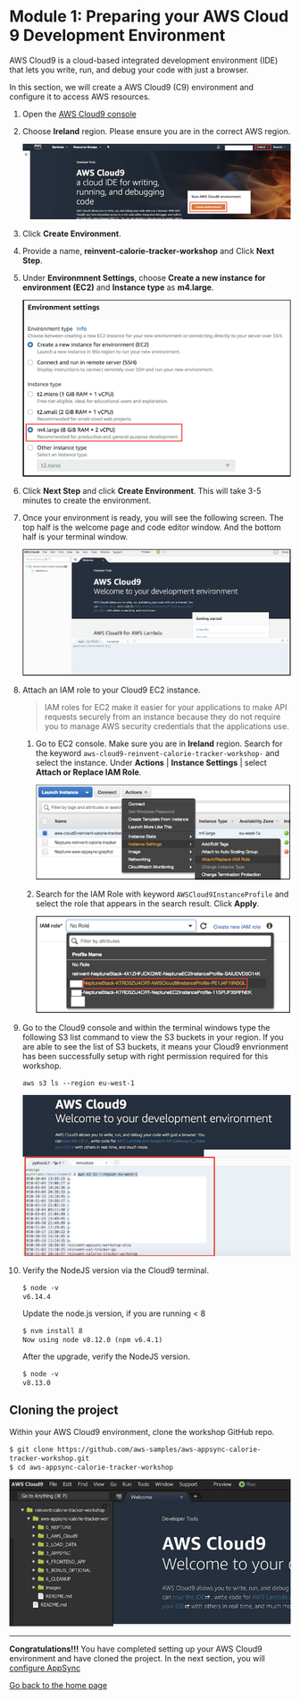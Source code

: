 # Module 1: Preparing your AWS Cloud 9 Development Environment

AWS Cloud9 is a cloud-based integrated development environment (IDE) that lets you write, run, and debug your code with just a browser. 

In this section, we will create a AWS Cloud9 (C9) environment and configure it to access AWS resources.

1. Open the [AWS Cloud9 console](https://console.aws.amazon.com/cloud9/)

2. Choose **Ireland** region. Please ensure you are in the correct AWS region.

  	![Cloud9 Env](../images/image_c9.png)

3. Click **Create Environment**.

4. Provide a name, **reinvent-calorie-tracker-workshop** and Click **Next Step**.

5. Under **Environmnent Settings**, choose **Create a new instance for environment (EC2)** and **Instance type** as **m4.large**.

  	![Cloud9 Instance](../images/image-c9-instance.png)

6. Click **Next Step** and click **Create Environment**. This will take 3-5 minutes to create the environment.

7. Once your environment is ready, you will see the following screen. The top half is the welcome page and code editor window. And the bottom half is your terminal window.

  	![Cloud9 Env](../images/image-c9-view.png)


8. Attach an IAM role to your Cloud9 EC2 instance.
	> IAM roles for EC2 make it easier for your applications to make API requests securely from an instance because they do not require you to manage AWS security credentials that the applications use.
	
    1. Go to EC2 console. Make sure you are in **Ireland** region. Search for the keyword `aws-cloud9-reinvent-calorie-tracker-workshop-` and select the instance. Under **Actions** | **Instance Settings** | select **Attach or Replace IAM Role**.

		![Cloud9 Env](../images/image-c9-ec2-instance.png)

    2. Search for the IAM Role with keyword `AWSCloud9InstanceProfile` and select the role that appears in the search result. Click **Apply**.

    	![Cloud9 Env](../images/image-c9-role.png)

9. Go to the Cloud9 console and within the terminal windows type the following S3 list command to view the S3 buckets in your region. If you are able to see the list of S3 buckets, it means your Cloud9 envrionment has been successfully setup with right permission required for this workshop.
	```
	aws s3 ls --region eu-west-1
	```

    ![Cloud9 Env](../images/image-c9-s3.png)

10. Verify the NodeJS version via the Cloud9 terminal.

	```
	$ node -v
	v6.14.4
	```

	Update the node.js version, if you are running < 8
	
	```
	$ nvm install 8
	Now using node v8.12.0 (npm v6.4.1)
	```

	After the upgrade, verify the NodeJS version.
	
	```
	$ node -v
	v8.13.0
	```

## Cloning the project

Within your AWS Cloud9 environment, clone the workshop GitHub repo.

```
$ git clone https://github.com/aws-samples/aws-appsync-calorie-tracker-workshop.git
$ cd aws-appsync-calorie-tracker-workshop
```

  ![Folder Structure](../images/image_c9_folder_structure.png)

---

**Congratulations!!!** You have completed setting up your AWS Cloud9 environment and have cloned the project. In the next section, you will [configure AppSync](../2_APPSYNC/README.md)

[Go back to the home page](../README.md)
